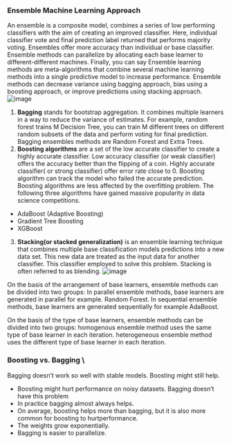 ### __Ensemble Machine Learning Approach__

An ensemble is a composite model, combines a series of low performing classifiers with the aim of creating an improved classifier. Here, individual classifier vote and final prediction label returned that performs majority voting. Ensembles offer more accuracy than individual or base classifier. Ensemble methods can parallelize by allocating each base learner to different-different machines. Finally, you can say Ensemble learning methods are meta-algorithms that combine several machine learning methods into a single predictive model to increase performance. Ensemble methods can decrease variance using bagging approach, bias using a boosting approach, or improve predictions using stacking approach.
![image](https://user-images.githubusercontent.com/51910127/132134550-424f5501-ea18-42c4-8562-6ba5455a7248.png)

1. __Bagging__ stands for bootstrap aggregation. It combines multiple learners in a way to reduce the variance of estimates. For example, random forest trains M Decision Tree, you can train M different trees on different random subsets of the data and perform voting for final prediction. Bagging ensembles methods are Random Forest and Extra Trees.
2. __Boosting algorithms__  are a set of the low accurate classifier to create a highly accurate classifier. Low accuracy classifier (or weak classifier) offers the accuracy better than the flipping of a coin. Highly accurate classifier( or strong classifier) offer error rate close to 0. Boosting algorithm can track the model who failed the accurate prediction. Boosting algorithms are less affected by the overfitting problem. The following three algorithms have gained massive popularity in data science competitions.
- AdaBoost (Adaptive Boosting)
- Gradient Tree Boosting
- XGBoost
3. __Stacking(or stacked generalization)__ is an ensemble learning technique that combines multiple base classification models predictions into a new data set. This new data are treated as the input data for another classifier. This classifier employed to solve this problem. Stacking is often referred to as blending. 
![image](https://user-images.githubusercontent.com/51910127/132134651-10a3a430-4fea-49a8-bc54-0b7a05689493.png)

On the basis of the arrangement of base learners, ensemble methods can be divided into two groups: In parallel ensemble methods, base learners are generated in parallel for example. Random Forest. In sequential ensemble methods, base learners are generated sequentially for example AdaBoost.

On the basis of the type of base learners, ensemble methods can be divided into two groups: homogenous ensemble method uses the same type of base learner in each iteration. heterogeneous ensemble method uses the different type of base learner in each iteration.

### __Boosting vs. Bagging__ \

Bagging doesn’t work so well with stable models.
Boosting might still help.
- Boosting might hurt performance on noisy datasets. Bagging doesn’t have this problem
- In practice bagging almost always helps.
- On average, boosting helps more than bagging, but it is also more common for boosting to hurtperformance.
- The weights grow exponentially.
- Bagging is easier to parallelize.
